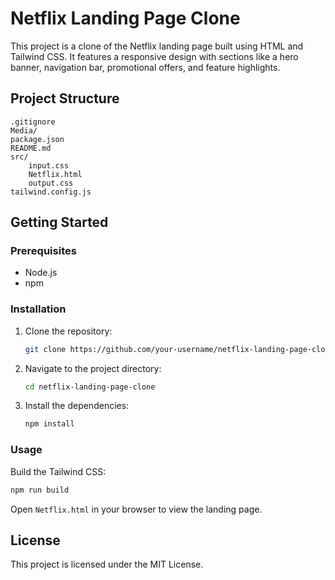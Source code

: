 # Netflix Landing Page Clone

This project is a clone of the Netflix landing page built using HTML and Tailwind CSS. It features a responsive design with sections like a hero banner, navigation bar, promotional offers, and feature highlights.

## Project Structure

```
.gitignore
Media/
package.json
README.md
src/
    input.css
    Netflix.html
    output.css
tailwind.config.js
```

## Getting Started

### Prerequisites

- Node.js
- npm

### Installation

1. Clone the repository:
     ```sh
     git clone https://github.com/your-username/netflix-landing-page-clone.git
     ```

2. Navigate to the project directory:
     ```sh
     cd netflix-landing-page-clone
     ```

3. Install the dependencies:
     ```sh
     npm install
     ```

### Usage

Build the Tailwind CSS:
```sh
npm run build
```

Open `Netflix.html` in your browser to view the landing page.

## License

This project is licensed under the MIT License.
